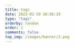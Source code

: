 ```yaml
---
title: tags
date: 2023-02-19 10:56:19
type: "tags"
orderby: random
order: 1
comments: false
top_img: /images/banner/2.png
---
```

